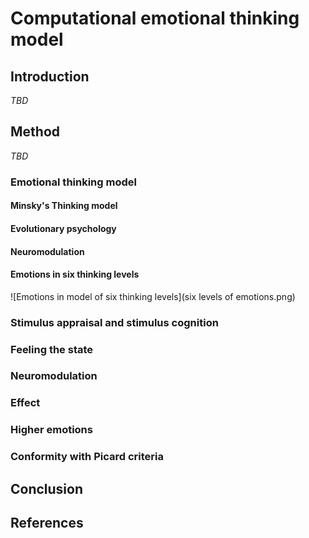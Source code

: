 # Computational emotional thinking model

## Introduction

_TBD_

## Method

_TBD_

### Emotional thinking model

#### Minsky's Thinking model

#### Evolutionary psychology

#### Neuromodulation

#### Emotions in six thinking levels

![Emotions in model of six thinking levels](six levels of emotions.png)

### Stimulus appraisal and stimulus cognition

### Feeling the state

### Neuromodulation

### Effect

### Higher emotions

### Conformity with Picard criteria

## Conclusion

## References